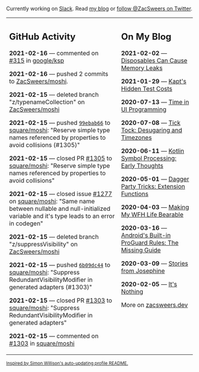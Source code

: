 Currently working on [Slack](https://slack.com/). Read [my blog](https://zacsweers.dev/) or [follow @ZacSweers on Twitter](https://twitter.com/ZacSweers).

<table><tr><td valign="top" width="60%">

## GitHub Activity
<!-- githubActivity starts -->
**2021-02-16** — commented on [#315](https://github.com/google/ksp/pull/315#issuecomment-779640508) in [google/ksp](https://api.github.com/repos/google/ksp)

**2021-02-16** — pushed 2 commits to [ZacSweers/moshi](https://api.github.com/repos/ZacSweers/moshi).

**2021-02-15** — deleted branch "z/typenameCollection" on [ZacSweers/moshi](https://api.github.com/repos/ZacSweers/moshi)

**2021-02-15** — pushed [`99ebab66`](https://github.com/square/moshi/commit/99ebab66c0699a2777afa0072ded8b1d2415ac9f) to [square/moshi](https://api.github.com/repos/square/moshi): "Reserve simple type names referenced by properties to avoid collisions (#1305)"

**2021-02-15** — closed PR [#1305](https://api.github.com/repos/square/moshi/pulls/1305) to [square/moshi](https://api.github.com/repos/square/moshi): "Reserve simple type names referenced by properties to avoid collisions"

**2021-02-15** — closed issue [#1277](https://api.github.com/repos/square/moshi/issues/1277) on [square/moshi](https://api.github.com/repos/square/moshi): "Same name between nullable and null-initialized variable and it's type leads to an error in codegen"

**2021-02-15** — deleted branch "z/suppressVisibility" on [ZacSweers/moshi](https://api.github.com/repos/ZacSweers/moshi)

**2021-02-15** — pushed [`6b09dc44`](https://github.com/square/moshi/commit/6b09dc443d3ede848eb5d4ecbcd26041b8276955) to [square/moshi](https://api.github.com/repos/square/moshi): "Suppress RedundantVisibilityModifier in generated adapters (#1303)"

**2021-02-15** — closed PR [#1303](https://api.github.com/repos/square/moshi/pulls/1303) to [square/moshi](https://api.github.com/repos/square/moshi): "Suppress RedundantVisibilityModifier in generated adapters"

**2021-02-15** — commented on [#1303](https://github.com/square/moshi/pull/1303#issuecomment-779376182) in [square/moshi](https://api.github.com/repos/square/moshi)
<!-- githubActivity ends -->
</td><td valign="top" width="40%">

## On My Blog
<!-- blog starts -->
**2021-02-02** — [Disposables Can Cause Memory Leaks](https://www.zacsweers.dev/disposables-can-cause-memory-leaks/)

**2021-01-29** — [Kapt's Hidden Test Costs](https://www.zacsweers.dev/kapts-hidden-test-costs/)

**2020-07-13** — [Time in UI Programming](https://www.zacsweers.dev/time-in-ui/)

**2020-07-08** — [Tick Tock: Desugaring and Timezones](https://www.zacsweers.dev/ticktock-desugaring-timezones/)

**2020-06-11** — [Kotlin Symbol Processing: Early Thoughts](https://www.zacsweers.dev/kotlin-symbol-processor-early-thoughts/)

**2020-05-01** — [Dagger Party Tricks: Extension Functions](https://www.zacsweers.dev/dagger-party-tricks-extension-functions/)

**2020-04-03** — [Making My WFH Life Bearable](https://www.zacsweers.dev/making-wfh-life-bearable/)

**2020-03-16** — [Android's Built-in ProGuard Rules: The Missing Guide](https://www.zacsweers.dev/android-proguard-rules/)

**2020-03-09** — [Stories from Josephine](https://www.zacsweers.dev/stories-from-josephine/)

**2020-02-05** — [It's Nothing](https://www.zacsweers.dev/its-nothing/)
<!-- blog ends -->
More on [zacsweers.dev](https://zacsweers.dev/)
</td></tr></table>

<sub><a href="https://simonwillison.net/2020/Jul/10/self-updating-profile-readme/">Inspired by Simon Willison's auto-updating profile README.</a></sub>